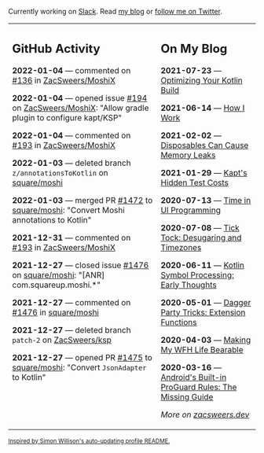 Currently working on [Slack](https://slack.com/). Read [my blog](https://zacsweers.dev/) or [follow me on Twitter](https://twitter.com/ZacSweers).

<table><tr><td valign="top" width="60%">

## GitHub Activity
<!-- githubActivity starts -->
**2022-01-04** — commented on [#136](https://github.com/ZacSweers/MoshiX/issues/136#issuecomment-1004827988) in [ZacSweers/MoshiX](https://github.com/ZacSweers/MoshiX)

**2022-01-04** — opened issue [#194](https://github.com/ZacSweers/MoshiX/issues/194) on [ZacSweers/MoshiX](https://github.com/ZacSweers/MoshiX): "Allow gradle plugin to configure kapt/KSP"

**2022-01-04** — commented on [#193](https://github.com/ZacSweers/MoshiX/issues/193#issuecomment-1004823206) in [ZacSweers/MoshiX](https://github.com/ZacSweers/MoshiX)

**2022-01-03** — deleted branch `z/annotationsToKotlin` on [square/moshi](https://github.com/square/moshi)

**2022-01-03** — merged PR [#1472](https://github.com/square/moshi/pull/1472) to [square/moshi](https://github.com/square/moshi): "Convert Moshi annotations to Kotlin"

**2021-12-31** — commented on [#193](https://github.com/ZacSweers/MoshiX/issues/193#issuecomment-1003439470) in [ZacSweers/MoshiX](https://github.com/ZacSweers/MoshiX)

**2021-12-27** — closed issue [#1476](https://github.com/square/moshi/issues/1476) on [square/moshi](https://github.com/square/moshi): "[ANR] com.squareup.moshi.*"

**2021-12-27** — commented on [#1476](https://github.com/square/moshi/issues/1476#issuecomment-1001828157) in [square/moshi](https://github.com/square/moshi)

**2021-12-27** — deleted branch `patch-2` on [ZacSweers/ksp](https://github.com/ZacSweers/ksp)

**2021-12-27** — opened PR [#1475](https://github.com/square/moshi/pull/1475) to [square/moshi](https://github.com/square/moshi): "Convert `JsonAdapter` to Kotlin"
<!-- githubActivity ends -->
</td><td valign="top" width="40%">

## On My Blog
<!-- blog starts -->
**2021-07-23** — [Optimizing Your Kotlin Build](https://www.zacsweers.dev/optimizing-your-kotlin-build/)

**2021-06-14** — [How I Work](https://www.zacsweers.dev/how-i-work/)

**2021-02-02** — [Disposables Can Cause Memory Leaks](https://www.zacsweers.dev/disposables-can-cause-memory-leaks/)

**2021-01-29** — [Kapt's Hidden Test Costs](https://www.zacsweers.dev/kapts-hidden-test-costs/)

**2020-07-13** — [Time in UI Programming](https://www.zacsweers.dev/time-in-ui/)

**2020-07-08** — [Tick Tock: Desugaring and Timezones](https://www.zacsweers.dev/ticktock-desugaring-timezones/)

**2020-06-11** — [Kotlin Symbol Processing: Early Thoughts](https://www.zacsweers.dev/kotlin-symbol-processor-early-thoughts/)

**2020-05-01** — [Dagger Party Tricks: Extension Functions](https://www.zacsweers.dev/dagger-party-tricks-extension-functions/)

**2020-04-03** — [Making My WFH Life Bearable](https://www.zacsweers.dev/making-wfh-life-bearable/)

**2020-03-16** — [Android's Built-in ProGuard Rules: The Missing Guide](https://www.zacsweers.dev/android-proguard-rules/)
<!-- blog ends -->
_More on [zacsweers.dev](https://zacsweers.dev/)_
</td></tr></table>

<sub><a href="https://simonwillison.net/2020/Jul/10/self-updating-profile-readme/">Inspired by Simon Willison's auto-updating profile README.</a></sub>